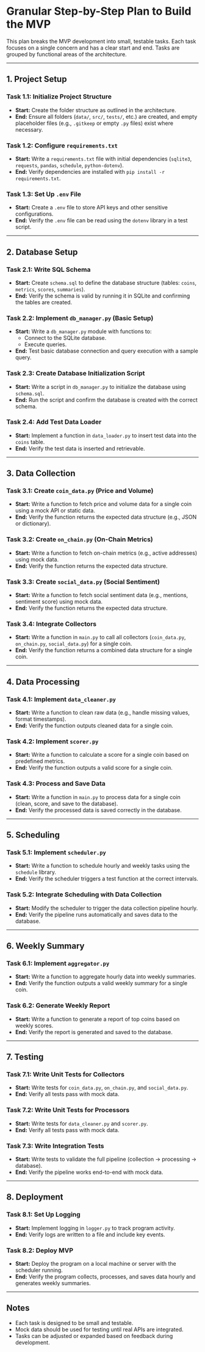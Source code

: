 # Granular Step-by-Step Plan to Build the MVP

This plan breaks the MVP development into small, testable tasks. Each task focuses on a single concern and has a clear start and end. Tasks are grouped by functional areas of the architecture.

---

## **1. Project Setup**

### **Task 1.1:** Initialize Project Structure
- **Start:** Create the folder structure as outlined in the architecture.
- **End:** Ensure all folders (`data/`, `src/`, `tests/`, etc.) are created, and empty placeholder files (e.g., `.gitkeep` or empty `.py` files) exist where necessary.

### **Task 1.2:** Configure `requirements.txt`
- **Start:** Write a `requirements.txt` file with initial dependencies (`sqlite3`, `requests`, `pandas`, `schedule`, `python-dotenv`).
- **End:** Verify dependencies are installed with `pip install -r requirements.txt`.

### **Task 1.3:** Set Up `.env` File
- **Start:** Create a `.env` file to store API keys and other sensitive configurations.
- **End:** Verify the `.env` file can be read using the `dotenv` library in a test script.

---

## **2. Database Setup**

### **Task 2.1:** Write SQL Schema
- **Start:** Create `schema.sql` to define the database structure (tables: `coins`, `metrics`, `scores`, `summaries`).
- **End:** Verify the schema is valid by running it in SQLite and confirming the tables are created.

### **Task 2.2:** Implement `db_manager.py` (Basic Setup)
- **Start:** Write a `db_manager.py` module with functions to:
  - Connect to the SQLite database.
  - Execute queries.
- **End:** Test basic database connection and query execution with a sample query.

### **Task 2.3:** Create Database Initialization Script
- **Start:** Write a script in `db_manager.py` to initialize the database using `schema.sql`.
- **End:** Run the script and confirm the database is created with the correct schema.

### **Task 2.4:** Add Test Data Loader
- **Start:** Implement a function in `data_loader.py` to insert test data into the `coins` table.
- **End:** Verify the test data is inserted and retrievable.

---

## **3. Data Collection**

### **Task 3.1:** Create `coin_data.py` (Price and Volume)
- **Start:** Write a function to fetch price and volume data for a single coin using a mock API or static data.
- **End:** Verify the function returns the expected data structure (e.g., JSON or dictionary).

### **Task 3.2:** Create `on_chain.py` (On-Chain Metrics)
- **Start:** Write a function to fetch on-chain metrics (e.g., active addresses) using mock data.
- **End:** Verify the function returns the expected data structure.

### **Task 3.3:** Create `social_data.py` (Social Sentiment)
- **Start:** Write a function to fetch social sentiment data (e.g., mentions, sentiment score) using mock data.
- **End:** Verify the function returns the expected data structure.

### **Task 3.4:** Integrate Collectors
- **Start:** Write a function in `main.py` to call all collectors (`coin_data.py`, `on_chain.py`, `social_data.py`) for a single coin.
- **End:** Verify the function returns a combined data structure for a single coin.

---

## **4. Data Processing**

### **Task 4.1:** Implement `data_cleaner.py`
- **Start:** Write a function to clean raw data (e.g., handle missing values, format timestamps).
- **End:** Verify the function outputs cleaned data for a single coin.

### **Task 4.2:** Implement `scorer.py`
- **Start:** Write a function to calculate a score for a single coin based on predefined metrics.
- **End:** Verify the function outputs a valid score for a single coin.

### **Task 4.3:** Process and Save Data
- **Start:** Write a function in `main.py` to process data for a single coin (clean, score, and save to the database).
- **End:** Verify the processed data is saved correctly in the database.

---

## **5. Scheduling**

### **Task 5.1:** Implement `scheduler.py`
- **Start:** Write a function to schedule hourly and weekly tasks using the `schedule` library.
- **End:** Verify the scheduler triggers a test function at the correct intervals.

### **Task 5.2:** Integrate Scheduling with Data Collection
- **Start:** Modify the scheduler to trigger the data collection pipeline hourly.
- **End:** Verify the pipeline runs automatically and saves data to the database.

---

## **6. Weekly Summary**

### **Task 6.1:** Implement `aggregator.py`
- **Start:** Write a function to aggregate hourly data into weekly summaries.
- **End:** Verify the function outputs a valid weekly summary for a single coin.

### **Task 6.2:** Generate Weekly Report
- **Start:** Write a function to generate a report of top coins based on weekly scores.
- **End:** Verify the report is generated and saved to the database.

---

## **7. Testing**

### **Task 7.1:** Write Unit Tests for Collectors
- **Start:** Write tests for `coin_data.py`, `on_chain.py`, and `social_data.py`.
- **End:** Verify all tests pass with mock data.

### **Task 7.2:** Write Unit Tests for Processors
- **Start:** Write tests for `data_cleaner.py` and `scorer.py`.
- **End:** Verify all tests pass with mock data.

### **Task 7.3:** Write Integration Tests
- **Start:** Write tests to validate the full pipeline (collection → processing → database).
- **End:** Verify the pipeline works end-to-end with mock data.

---

## **8. Deployment**

### **Task 8.1:** Set Up Logging
- **Start:** Implement logging in `logger.py` to track program activity.
- **End:** Verify logs are written to a file and include key events.

### **Task 8.2:** Deploy MVP
- **Start:** Deploy the program on a local machine or server with the scheduler running.
- **End:** Verify the program collects, processes, and saves data hourly and generates weekly summaries.

---

## **Notes**
- Each task is designed to be small and testable.
- Mock data should be used for testing until real APIs are integrated.
- Tasks can be adjusted or expanded based on feedback during development.
